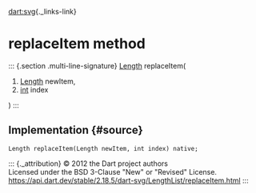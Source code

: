[dart:svg](../../dart-svg/dart-svg-library){._links-link}

replaceItem method
==================

::: {.section .multi-line-signature}
[Length](../length-class) replaceItem(

1.  [Length](../length-class) newItem,
2.  [int](../../dart-core/int-class) index

)
:::

Implementation {#source}
--------------

``` {.language-dart data-language="dart"}
Length replaceItem(Length newItem, int index) native;
```

::: {._attribution}
© 2012 the Dart project authors\
Licensed under the BSD 3-Clause \"New\" or \"Revised\" License.\
<https://api.dart.dev/stable/2.18.5/dart-svg/LengthList/replaceItem.html>
:::
